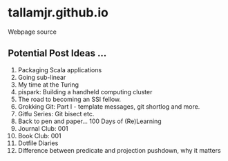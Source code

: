 # tallamjr.github.io

Webpage source

## Potential Post Ideas ...

1. Packaging Scala applications
2. Going sub-linear
3. My time at the Turing
4. pispark: Building a handheld computing cluster
5. The road to becoming an SSI fellow.
6. Grokking Git: Part I - template messages, git shortlog and more.
7. Gitfu Series: Git bisect etc.
8. Back to pen and paper... 100 Days of (Re)Learning
9. Journal Club: 001
10. Book Club: 001
11. Dotfile Diaries
12. Difference between predicate and projection pushdown, why it matters
